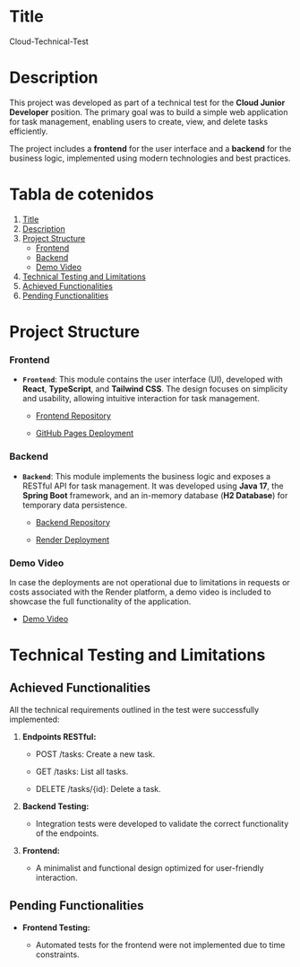 # Title

Cloud-Technical-Test 

# Description

This project was developed as part of a technical test for the **Cloud Junior Developer** position. The primary goal was to build a simple web application for task management, enabling users to create, view, and delete tasks efficiently.  

The project includes a **frontend** for the user interface and a **backend** for the business logic, implemented using modern technologies and best practices.  

# Tabla de cotenidos

1. [Title](#title)
2. [Description](#description)
3. [Project Structure](#project-structure)
    - [Frontend](#frontend)
    - [Backend](#backend)
    - [Demo Video](#demo-video)
4. [Technical Testing and Limitations](#technical-testing-and-limitations)
5. [Achieved Functionalities](#achieved-functionalities)
6. [Pending Functionalities](#pending-functionalities)

# Project Structure

### Frontend

- **`Frontend`**: This module contains the user interface (UI), developed with **React**, **TypeScript**, and **Tailwind CSS**. The design focuses on simplicity and usability, allowing intuitive interaction for task management.  

  
  - [Frontend Repository](https://github.com/Deivid30Medina/Frontend-Cloud-Technical-Test-Deploy)
  
  - [GitHub Pages Deployment](https://deivid30medina.github.io/Frontend-Cloud-Technical-Test-Deploy/#/tasks) 


### Backend

- **`Backend`**: This module implements the business logic and exposes a RESTful API for task management. It was developed using **Java 17**, the **Spring Boot** framework, and an in-memory database (**H2 Database**) for temporary data persistence.  
  
  - [Backend Repository](https://github.com/Deivid30Medina/Backend-Cloud-Technical-Test)
  
  - [Render Deployment](https://backend-cloud-technical-test.onrender.com) 

### Demo Video

In case the deployments are not operational due to limitations in requests or costs associated with the Render platform, a demo video is included to showcase the full functionality of the application.  

  - [Demo Video](https://youtu.be/s_ORDngofDU) 

# Technical Testing and Limitations

## Achieved Functionalities

All the technical requirements outlined in the test were successfully implemented:

1. **Endpoints RESTful:**  
    
    - POST /tasks: Create a new task. 
  
    - GET /tasks: List all tasks.
  
    - DELETE /tasks/{id}: Delete a task.
  
2. **Backend Testing:**  

   - Integration tests were developed to validate the correct functionality of the endpoints. 
  
3. **Frontend:**  

   - A minimalist and functional design optimized for user-friendly interaction.
 
## Pending Functionalities

- **Frontend Testing:**  

  - Automated tests for the frontend were not implemented due to time constraints.  
